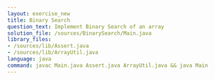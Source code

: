```yaml
---
layout: exercise_new
title: Binary Search
question_text: Implement Binary Search of an array
solution_file: /sources/BinarySearch/Main.java
library_files:
- /sources/lib/Assert.java
- /sources/lib/ArrayUtil.java
language: java
command: javac Main.java Assert.java ArrayUtil.java && java Main
---
```

